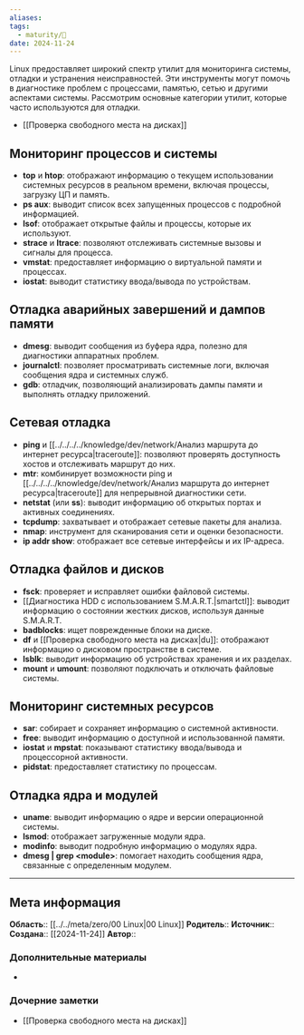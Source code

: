 ```yaml
---
aliases: 
tags:
  - maturity/🌱
date: 2024-11-24
---
```

Linux предоставляет широкий спектр утилит для мониторинга системы, отладки и устранения неисправностей. Эти инструменты могут помочь в диагностике проблем с процессами, памятью, сетью и другими аспектами системы. Рассмотрим основные категории утилит, которые часто используются для отладки.

- [[Проверка свободного места на дисках]]
## Мониторинг процессов и системы
- **top** и **htop**: отображают информацию о текущем использовании системных ресурсов в реальном времени, включая процессы, загрузку ЦП и память.
- **ps aux**: выводит список всех запущенных процессов с подробной информацией.
- **lsof**: отображает открытые файлы и процессы, которые их используют.
- **strace** и **ltrace**: позволяют отслеживать системные вызовы и сигналы для процесса.
- **vmstat**: предоставляет информацию о виртуальной памяти и процессах.
- **iostat**: выводит статистику ввода/вывода по устройствам.
## Отладка аварийных завершений и дампов памяти
- **dmesg**: выводит сообщения из буфера ядра, полезно для диагностики аппаратных проблем.
- **journalctl**: позволяет просматривать системные логи, включая сообщения ядра и системных служб.
- **gdb**: отладчик, позволяющий анализировать дампы памяти и выполнять отладку приложений.
## Сетевая отладка
- **ping** и [[../../../../knowledge/dev/network/Анализ маршрута до интернет ресурса|traceroute]]: позволяют проверять доступность хостов и отслеживать маршрут до них.
- **mtr**: комбинирует возможности ping и [[../../../../knowledge/dev/network/Анализ маршрута до интернет ресурса|traceroute]] для непрерывной диагностики сети.
- **netstat** (или **ss**): выводит информацию об открытых портах и активных соединениях.
- **tcpdump**: захватывает и отображает сетевые пакеты для анализа.
- **nmap**: инструмент для сканирования сети и оценки безопасности.
- **ip addr show**: отображает все сетевые интерфейсы и их IP-адреса.
## Отладка файлов и дисков
- **fsck**: проверяет и исправляет ошибки файловой системы.
- [[Диагностика HDD c использованием S.M.A.R.T.|smartctl]]: выводит информацию о состоянии жестких дисков, используя данные S.M.A.R.T.
- **badblocks**: ищет поврежденные блоки на диске.
- **df** и [[Проверка свободного места на дисках|du]]: отображают информацию о дисковом пространстве в системе.
- **lsblk**: выводит информацию об устройствах хранения и их разделах.
- **mount** и **umount**: позволяют подключать и отключать файловые системы.
## Мониторинг системных ресурсов
- **sar**: собирает и сохраняет информацию о системной активности.
- **free**: выводит информацию о доступной и использованной памяти.
- **iostat** и **mpstat**: показывают статистику ввода/вывода и процессорной активности.
- **pidstat**: предоставляет статистику по процессам.
## Отладка ядра и модулей
- **uname**: выводит информацию о ядре и версии операционной системы.
- **lsmod**: отображает загруженные модули ядра.
- **modinfo**: выводит подробную информацию о модулях ядра.
- **dmesg | grep \<module\>**: помогает находить сообщения ядра, связанные с определенным модулем.


***
## Мета информация
**Область**:: [[../../meta/zero/00 Linux|00 Linux]]
**Родитель**:: 
**Источник**:: 
**Создана**:: [[2024-11-24]]
**Автор**:: 
### Дополнительные материалы
- 

### Дочерние заметки
<!-- QueryToSerialize: LIST FROM [[]] WHERE contains(Родитель, this.file.link) or contains(parents, this.file.link) -->
<!-- SerializedQuery: LIST FROM [[]] WHERE contains(Родитель, this.file.link) or contains(parents, this.file.link) -->
- [[Проверка свободного места на дисках]]
<!-- SerializedQuery END -->

